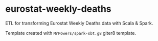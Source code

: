 # eurostat-weekly-deaths

ETL for transforming Eurostat Weekly Deaths data with Scala & Spark.

Template created with `MrPowers/spark-sbt.g8` giter8 template.
